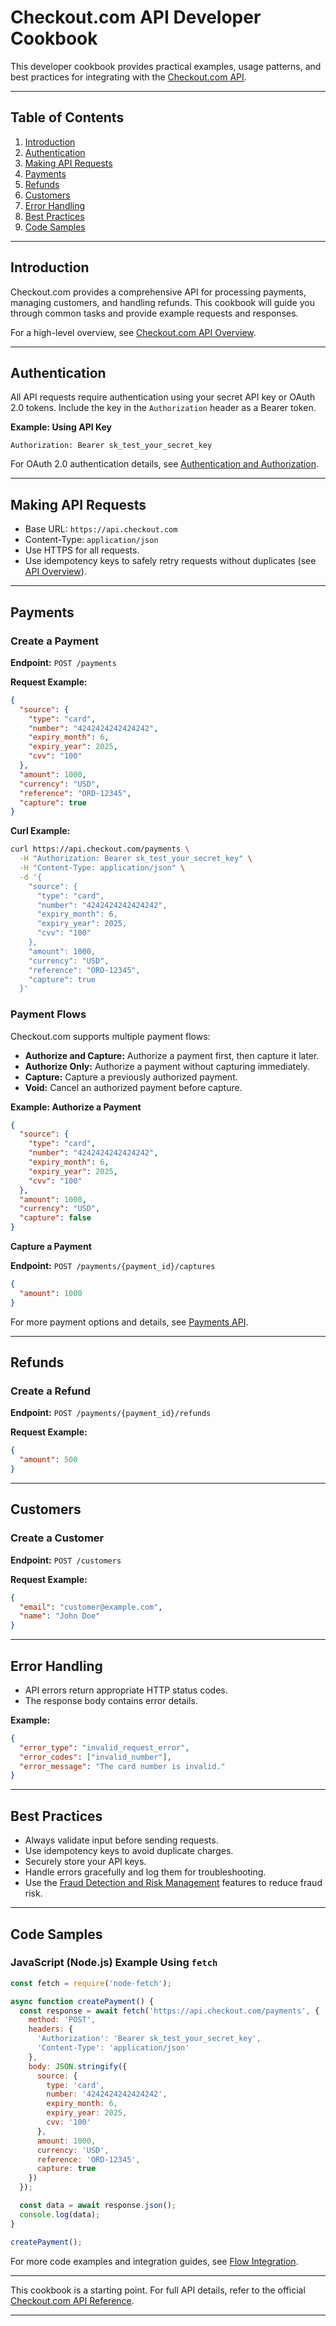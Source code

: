 # Checkout.com API Developer Cookbook

This developer cookbook provides practical examples, usage patterns, and best practices for integrating with the [Checkout.com API](https://api-reference.checkout.com/).

---

## Table of Contents

1. [Introduction](#introduction)  
2. [Authentication](#authentication)  
3. [Making API Requests](#making-api-requests)  
4. [Payments](#payments)  
5. [Refunds](#refunds)  
6. [Customers](#customers)  
7. [Error Handling](#error-handling)  
8. [Best Practices](#best-practices)  
9. [Code Samples](#code-samples)  

---

## Introduction

Checkout.com provides a comprehensive API for processing payments, managing customers, and handling refunds. This cookbook will guide you through common tasks and provide example requests and responses.

For a high-level overview, see [Checkout.com API Overview](Checkout.com_API_Overview.md).

---

## Authentication

All API requests require authentication using your secret API key or OAuth 2.0 tokens. Include the key in the `Authorization` header as a Bearer token.

**Example: Using API Key**

```
Authorization: Bearer sk_test_your_secret_key
```

For OAuth 2.0 authentication details, see [Authentication and Authorization](Checkout.com_API_Authentication.md).

---

## Making API Requests

- Base URL: `https://api.checkout.com`
- Content-Type: `application/json`
- Use HTTPS for all requests.
- Use idempotency keys to safely retry requests without duplicates (see [API Overview](Checkout.com_API_Overview.md#idempotency)).

---

## Payments

### Create a Payment

**Endpoint:** `POST /payments`

**Request Example:**

```json
{
  "source": {
    "type": "card",
    "number": "4242424242424242",
    "expiry_month": 6,
    "expiry_year": 2025,
    "cvv": "100"
  },
  "amount": 1000,
  "currency": "USD",
  "reference": "ORD-12345",
  "capture": true
}
```

**Curl Example:**

```bash
curl https://api.checkout.com/payments \
  -H "Authorization: Bearer sk_test_your_secret_key" \
  -H "Content-Type: application/json" \
  -d '{
    "source": {
      "type": "card",
      "number": "4242424242424242",
      "expiry_month": 6,
      "expiry_year": 2025,
      "cvv": "100"
    },
    "amount": 1000,
    "currency": "USD",
    "reference": "ORD-12345",
    "capture": true
  }'
```

### Payment Flows

Checkout.com supports multiple payment flows:

- **Authorize and Capture:** Authorize a payment first, then capture it later.
- **Authorize Only:** Authorize a payment without capturing immediately.
- **Capture:** Capture a previously authorized payment.
- **Void:** Cancel an authorized payment before capture.

**Example: Authorize a Payment**

```json
{
  "source": {
    "type": "card",
    "number": "4242424242424242",
    "expiry_month": 6,
    "expiry_year": 2025,
    "cvv": "100"
  },
  "amount": 1000,
  "currency": "USD",
  "capture": false
}
```

**Capture a Payment**

**Endpoint:** `POST /payments/{payment_id}/captures`

```json
{
  "amount": 1000
}
```

For more payment options and details, see [Payments API](Checkout.com_API_Payments.md).

---

## Refunds

### Create a Refund

**Endpoint:** `POST /payments/{payment_id}/refunds`

**Request Example:**

```json
{
  "amount": 500
}
```

---

## Customers

### Create a Customer

**Endpoint:** `POST /customers`

**Request Example:**

```json
{
  "email": "customer@example.com",
  "name": "John Doe"
}
```

---

## Error Handling

- API errors return appropriate HTTP status codes.
- The response body contains error details.

**Example:**

```json
{
  "error_type": "invalid_request_error",
  "error_codes": ["invalid_number"],
  "error_message": "The card number is invalid."
}
```

---

## Best Practices

- Always validate input before sending requests.
- Use idempotency keys to avoid duplicate charges.
- Securely store your API keys.
- Handle errors gracefully and log them for troubleshooting.
- Use the [Fraud Detection and Risk Management](Checkout.com_API_Fraud.md) features to reduce fraud risk.

---

## Code Samples

### JavaScript (Node.js) Example Using `fetch`

```javascript
const fetch = require('node-fetch');

async function createPayment() {
  const response = await fetch('https://api.checkout.com/payments', {
    method: 'POST',
    headers: {
      'Authorization': 'Bearer sk_test_your_secret_key',
      'Content-Type': 'application/json'
    },
    body: JSON.stringify({
      source: {
        type: 'card',
        number: '4242424242424242',
        expiry_month: 6,
        expiry_year: 2025,
        cvv: '100'
      },
      amount: 1000,
      currency: 'USD',
      reference: 'ORD-12345',
      capture: true
    })
  });

  const data = await response.json();
  console.log(data);
}

createPayment();
```

For more code examples and integration guides, see [Flow Integration](Checkout.com_API_Flow.md).

---

This cookbook is a starting point. For full API details, refer to the official [Checkout.com API Reference](https://api-reference.checkout.com/).

---
